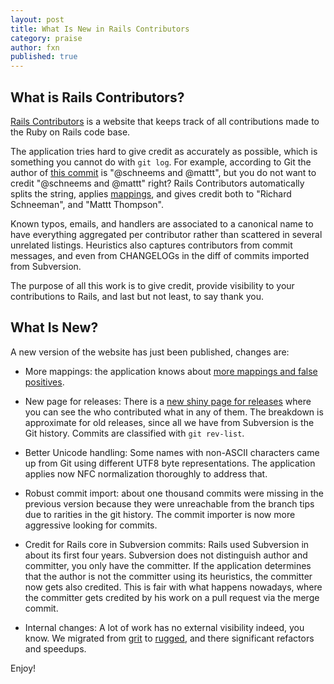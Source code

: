 ```yaml
---
layout: post
title: What Is New in Rails Contributors
category: praise
author: fxn
published: true
---
```


## What is Rails Contributors?

[Rails Contributors](http://contributors.rubyonrails.org) is a website that keeps track of all contributions made to the Ruby on Rails code base.

The application tries hard to give credit as accurately as possible, which is something you cannot do with `git log`. For example, according to Git the author of [this commit](https://github.com/rails/rails/commit/ef91cddb48d1fa8d1a34e8e5ac68fe9eb56c160f) is "@schneems and @mattt", but you do not want to credit "@schneems and @mattt" right? Rails Contributors automatically splits the string, applies [mappings](https://github.com/fxn/rails-contributors/blob/master/app/models/names_manager.rb), and gives credit both to "Richard Schneeman", and "Mattt Thompson".

Known typos, emails, and handlers are associated to a canonical name to have everything aggregated per contributor rather than scattered in several unrelated listings. Heuristics also captures contributors from commit messages, and even from CHANGELOGs in the diff of commits imported from Subversion.

The purpose of all this work is to give credit, provide visibility to your contributions to Rails, and last but not least, to say thank you.

## What Is New?

A new version of the website has just been published, changes are:

* More mappings: the application knows about [more mappings and false positives](https://github.com/fxn/rails-contributors/blob/master/app/models/names_manager.rb).

* New page for releases: There is a [new shiny page for releases](http://contributors.rubyonrails.org/releases) where you can see the who contributed what in any of them. The breakdown is approximate for old releases, since all we have from Subversion is the Git history. Commits are classified with `git rev-list`.

* Better Unicode handling: Some names with non-ASCII characters came up from Git using different UTF8 byte representations. The application applies now NFC normalization thoroughly to address that.

* Robust commit import: about one thousand commits were missing in the previous version because they were unreachable from the branch tips due to rarities in the git history. The commit importer is now more aggressive looking for commits.

* Credit for Rails core in Subversion commits: Rails used Subversion in about its first four years. Subversion does not distinguish author and committer, you only have the committer. If the application determines that the author is not the committer using its heuristics, the committer now gets also credited. This is fair with what happens nowadays, where the committer gets credited by his work on a pull request via the merge commit.

* Internal changes: A lot of work has no external visibility indeed, you know. We migrated from [grit](https://github.com/mojombo/grit) to [rugged](https://github.com/libgit2/rugged), and there significant refactors and speedups.

Enjoy!
